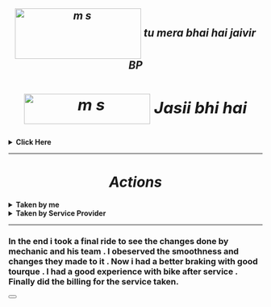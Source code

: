 ***<h2 align="center"><img align="center" src="https://user-images.githubusercontent.com/83487902/117855733-65606c80-b2a8-11eb-9e14-bb5ef0c8feee.gif" alt="m s" height="100" width="250" /> tu mera bhai hai jaivir BP </h2>***

***<h2 align="center"><img align="center" src="https://user-images.githubusercontent.com/83487902/117855129-ce93b000-b2a7-11eb-921a-6324de273a90.gif" alt="m s" height="60" width="250" /> Jasii bhi hai </h2>***
-------



<details close="close"> 
  <summary><b>Click Here </b></summary>
  
  | Model| [Royal Enfield Himalayan](https://www.royalenfield.com/in/en/motorcycles/himalayan/)|
  |------|------|
  | Model |2018|
  | About Bike Visit Website | [Click Here](https://www.royalenfield.com/in/en/motorcycles/himalayan/)

</details>

--------

***<h1 align="center">Actions  </h1>***
<details close="close"> 
  <summary><b>Taken by me </b></summary> 
  
|Step | Action|
|------|------|
|Step 1 |Took my bike  to the Service Station.|
|Step 2 | Spoke to the Service Provider regarding Bike maintenance.|
|Step 3 | Told issues with the bike to Mechanic.|
|Step 4 | Gave bike to mechanic and moved to the waiting lounge..|
</details>


<details close="close"> 
  <summary><b>Taken by Service Provider</b></summary> 
  
|Step | Action|
|------|------|
|Step 1 |Mechanic took the bike to see the changes to be made by taking a short ride.|
|Step 2 | Mechanic told me the issue with the bike he observed.|
|Step 3 | Mechanic took the bike to the service area.|
|Step 4 | Mechanic and his co-workers started working on the bike .|

***<h1 > Things I Assured to be done</h1>***

|What?| Why?|
|------|------|
|[Oil and filter change](https://www.amazon.in/Royal-Enfield-Himalayan-411cc-Filter/dp/B082QY5D4D)|Your engine oil needs to be changed regularly to ensure engine longevity.|
|[Air filter](https://www.amazon.in/BMC-Air-Filter-Enfield-Himalayan/dp/B077ZHTTQH)|Bikes are fitted with either a paper or foam type air filter element. Which gets dusty with time and need to be replaced. |
|[Spark Plugs](https://www.amazon.in/NIKAVI-Power-Compatible-Enfield-Bullet/dp/B08L8ZZLXX/ref=sr_1_2?dchild=1&keywords=spark+plug+royal+engieldhimalayan&qid=1620618819&s=automotive&sr=1-2)|Over time, spark plugs will show signs of wear and the gap between their electrodes will go out of adjustment. So it is important to Clean the Spark Plugs with each Service.|
|Drive chain adjustment|There should be a certain amount of slack in the drive chain to get full tourque , So it is always important to see chain adjustment.|
|Oiling cables, levers and pivots|Because cables, stand and lever pivots are exposed to the elements, they must be lubed regularly to ensure smooth operation.|
|Clutch adjustment|Correct adjustment of the clutch is important to ensure smooth gear changes and prevent clutch slip or drag so always insure the changes to made with clutching system.  |
|Engine idle speed (tick over speed)|Check that the engine idles at the correct speed when it is fully warmed up. There is usually an idle speed a be done with clutchadjuster knob at the side of the carburettors.|
|[Brake pads](https://www.amazon.in/NIKAVI-Compatible-Continental-Thunderbird-Interceptor/dp/B07VYRT2SB/ref=sr_1_2?dchild=1&keywords=brake+pads+for+himalayan&qid=1620618877&replacementKeywords=brake+pads+for&s=automotive&sr=1-2&vehicle=Royal+Enfield%3AHIMALAYAN)|Your brake pad friction material will eventually wear down to a low level, at which point the pads must be renewed. |
|Washing and Polishing|It Gives a bike fresh and new look.|
</details>

------


### In the end i took a  final ride to see the changes done by mechanic and his team . I obeserved the smoothness and changes they made to it . Now i had a better braking with good tourque . I had a good experience with bike after service .  Finally did the billing for the service taken.

<button id="BackToTopBtn" class="btn btn-light"><i class="fas fa-chevron-up"></i></button>
